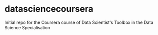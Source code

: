 # datasciencecoursera
Initial repo for the Coursera course of Data Scientist's Toolbox in the Data Science Specialisation
